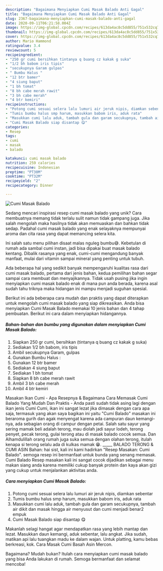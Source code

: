 ```yaml
---
description: "Bagaimana Menyiapkan Cumi Masak Balado Anti Gagal"
title: "Bagaimana Menyiapkan Cumi Masak Balado Anti Gagal"
slug: 2367-bagaimana-menyiapkan-cumi-masak-balado-anti-gagal
date: 2020-09-11T06:21:58.004Z
image: https://img-global.cpcdn.com/recipes/613da4ac8c5dd855/751x532cq70/cumi-masak-balado-foto-resep-utama.jpg
thumbnail: https://img-global.cpcdn.com/recipes/613da4ac8c5dd855/751x532cq70/cumi-masak-balado-foto-resep-utama.jpg
cover: https://img-global.cpcdn.com/recipes/613da4ac8c5dd855/751x532cq70/cumi-masak-balado-foto-resep-utama.jpg
author: Mario Hammond
ratingvalue: 3.4
reviewcount: 5
recipeingredient:
- "250 gr cumi bersihkan tintanya q buang cz kakak g suka"
- "1/2 bh babom iris tipis"
- "secukupnya Garam gulpas"
- " Bumbu Halus "
- "12 btr bamer"
- "4 siung baput"
- "1 bh tomat"
- "8 bh cabe merah rawit"
- "3 bh cabe merah"
- "4 btr kemiri"
recipeinstructions:
- "Potong cumi sesuai selera lalu lumuri air jeruk nipis, diamkan sebentar"
- "Tumis bumbu halus smp harum, masukkan babom iris, aduk rata"
- "Masukkan cumi lalu aduk, tambah gula dan garam secukupnya, tambah air dikit dan masak hingga air menyusut dan cumi menjadi benar2 empuk"
- "Cumi Masak Balado siap disantap 😋"
categories:
- Resep
tags:
- cumi
- masak
- balado

katakunci: cumi masak balado 
nutrition: 259 calories
recipecuisine: Indonesian
preptime: "PT30M"
cooktime: "PT32M"
recipeyield: "2"
recipecategory: Dinner

---
```



![Cumi Masak Balado](https://img-global.cpcdn.com/recipes/613da4ac8c5dd855/751x532cq70/cumi-masak-balado-foto-resep-utama.jpg)

Sedang mencari inspirasi resep cumi masak balado yang unik? Cara membuatnya memang tidak terlalu sulit namun tidak gampang juga. Jika salah mengolah maka hasilnya tidak akan memuaskan dan bahkan tidak sedap. Padahal cumi masak balado yang enak selayaknya mempunyai aroma dan cita rasa yang dapat memancing selera kita.

Ini salah satu menu pilihan disaat malas nguleg bumbu😅. Kebetulan di rumah ada sambal cumi instan, jadi bisa dipakai buat masak balado kentang. Dibalik rasanya yang enak, cumi-cumi mengandung banyak manfaat, mulai dari vitamin sampai mineral yang penting untuk tubuh.

Ada beberapa hal yang sedikit banyak mempengaruhi kualitas rasa dari cumi masak balado, pertama dari jenis bahan, kedua pemilihan bahan segar sampai cara membuat dan menyajikannya. Tidak usah pusing jika ingin menyiapkan cumi masak balado enak di mana pun anda berada, karena asal sudah tahu triknya maka hidangan ini mampu menjadi suguhan spesial.


Berikut ini ada beberapa cara mudah dan praktis yang dapat diterapkan untuk mengolah cumi masak balado yang siap dikreasikan. Anda bisa menyiapkan Cumi Masak Balado memakai 10 jenis bahan dan 4 tahap pembuatan. Berikut ini cara dalam menyiapkan hidangannya.

<!--inarticleads1-->

##### Bahan-bahan dan bumbu yang digunakan dalam menyiapkan Cumi Masak Balado:

1. Siapkan 250 gr cumi, bersihkan (tintanya q buang cz kakak g suka)
1. Sediakan 1/2 bh babom, iris tipis
1. Ambil secukupnya Garam, gulpas
1. Gunakan  Bumbu Halus :
1. Gunakan 12 btr bamer
1. Sediakan 4 siung baput
1. Sediakan 1 bh tomat
1. Siapkan 8 bh cabe merah rawit
1. Ambil 3 bh cabe merah
1. Ambil 4 btr kemiri


Masakan Ikan Cumi - Apa Resepnya &amp; Bagaimana Cara Memasak Cumi Balado Yang Mudah Dan Praktis - Anda pasti sudah tidak asing lagi dengan ikan jenis Cumi Cumi, ikan ini sangat lezat jika dimasak dengan cara apa saja, termasuk yang akan saya bagikan ini yaitu &#34;Cumi Balado&#34; masakan ini beraroma gurih dan agak menyengat karena ada campuran daun kemangi-nya, ada sebagian orang di campur dengan petai. Salah satu sayur yang sering mamak beli adalah terong, mau diolah jadi sayur lodeh, terong penyet, pecak terong, gulai terong atau di masak balado cocok semua. Dan Alhamdulillah orang rumah juga suka semua dengan olahan terong, itulah kenapa si terong selalu ada di kulkas mamak 😁. _____ BALADO TERONG &amp; CUMI ASIN Bahan: hai sist, kali ini kami hadirkan &#34;Resep Masakan: Cumi Balado&#34;. semoga resep ini bermanfaat untuk bunda yang senang memasak. Cumi Balado Resep masakan kali ini sangat cocok dijadikan sebagai menu makan siang anda karena memiliki cukup banyak protein dan kaya akan gizi yang cukup untuk menjalankan aktivitas anda. 

<!--inarticleads2-->

##### Cara menyiapkan Cumi Masak Balado:

1. Potong cumi sesuai selera lalu lumuri air jeruk nipis, diamkan sebentar
1. Tumis bumbu halus smp harum, masukkan babom iris, aduk rata
1. Masukkan cumi lalu aduk, tambah gula dan garam secukupnya, tambah air dikit dan masak hingga air menyusut dan cumi menjadi benar2 empuk
1. Cumi Masak Balado siap disantap 😋


Makanlah selagi hangat agar mendapatkan rasa yang lebih mantap dan lezat. Masukkan daun kemangi, aduk sebentar, lalu angkat. Jika sudah, matikan api lalu tuangkan madu ke dalam wajan. Untuk platting, kamu bebas berkreasi, kok. Cara Masak Cumi Basah Asin Mercon. 

Bagaimana? Mudah bukan? Itulah cara menyiapkan cumi masak balado yang bisa Anda lakukan di rumah. Semoga bermanfaat dan selamat mencoba!

